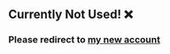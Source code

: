 ## Currently Not Used! ❌

### Please redirect to [my new account](https://github.com/BlueWhaleKo)

<!--
![Anurag's GitHub stats](https://github-readme-stats.vercel.app/api?username=DonghyungKo&count_private=true&theme=dark)

**DonghyungKo/DonghyungKo** is a ✨ _special_ ✨ repository because its `README.md` (this file) appears on your GitHub profile.

Here are some ideas to get you started:

- 🔭 I’m currently working on ...
- 🌱 I’m currently learning ...
- 👯 I’m looking to collaborate on ...
- 🤔 I’m looking for help with ...
- 💬 Ask me about ...
- 📫 How to reach me: ...
- 😄 Pronouns: ...
- ⚡ Fun fact: ...
-->


